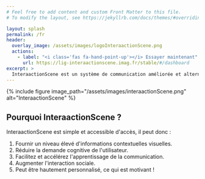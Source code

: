 ```yaml
---
# Feel free to add content and custom Front Matter to this file.
# To modify the layout, see https://jekyllrb.com/docs/themes/#overriding-theme-defaults

layout: splash
permalink: /fr
header:
  overlay_image: /assets/images/logoInteraactionScene.png
  actions:
    - label: "<i class='fas fa-hand-point-up'></i> Essayer maintenant"
      url: https://lig-interaactionscene.imag.fr/stable/#/dashboard
excerpt: >
  InteraactionScene est un système de communication améliorée et alternative hautement contextualisé et personnel qui peut être utilisé pour les enfants ou les adultes de tous âges ayant des limitations cognitives ou linguistiques importantes. <br />
---
```


{% include figure image_path="/assets/images/interaactionScene.png" alt="InteraactionScene" %}

## Pourquoi InteraactionScene ?

InteraactionScene est simple et accessible d'accès, il peut donc :

1. Fournir un niveau élevé d'informations contextuelles visuelles.
2. Réduire la demande cognitive de l'utilisateur.
3. Facilitez et accélérez l'apprentissage de la communication.
4. Augmenter l'interaction sociale.
5. Peut être hautement personnalisé, ce qui est motivant !
